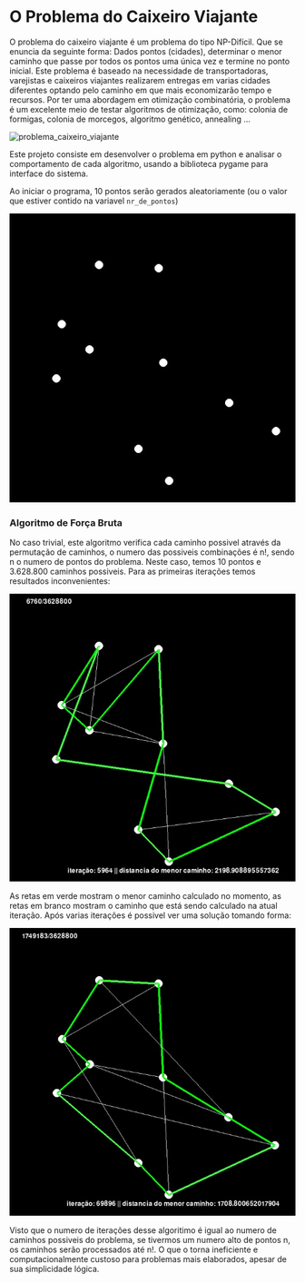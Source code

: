 # O Problema do Caixeiro Viajante

O problema do caixeiro viajante é um problema do tipo NP-Difícil. Que se enuncia da seguinte forma: Dados pontos (cidades), determinar o menor caminho que passe por todos os pontos uma única vez e termine no ponto inicial. Este problema é baseado na necessidade de transportadoras, varejistas e caixeiros viajantes realizarem entregas em varias cidades diferentes optando pelo caminho em que mais economizarão tempo e recursos. Por ter uma abordagem em otimização combinatória, o problema é um excelente meio de testar algoritmos de otimização, como: colonia de formigas, colonia de morcegos, algoritmo genético, annealing ...  


![problema_caixeiro_viajante](https://npcompletosite.files.wordpress.com/2015/11/mapa2.gif)


Este projeto consiste em desenvolver o problema em python e analisar o comportamento de cada algoritmo, usando a biblioteca pygame para interface do sistema.


Ao iniciar o programa, 10 pontos serão gerados aleatoriamente (ou o valor que estiver contido na variavel `nr_de_pontos`)

![pontos_aleatorios](/assets/images/pontos_aleatorios.jpg)

### Algoritmo de Força Bruta

No caso trivial, este algoritmo verifica cada caminho possivel através da permutação de caminhos, o numero das possiveis combinações é n!, sendo n o numero de pontos do problema. Neste caso, temos 10 pontos e 3.628.800 caminhos possiveis. Para as primeiras iterações temos resultados inconvenientes:

![primeiras_iteracoes](/assets/images/primeiras_iteracoes.jpg)

As retas em verde mostram o menor caminho calculado no momento, as retas em branco mostram o caminho que está sendo calculado na atual iteração. Após varias iterações é possivel ver uma solução tomando forma:

![ultimas_iteracoes](/assets/images/ultimas_iteracoes.jpg)

Visto que o numero de iterações desse algoritimo é igual ao numero de caminhos possiveis do problema, se tivermos um numero alto de pontos n, os caminhos serão processados até n!. O que o torna ineficiente e computacionalmente custoso para problemas mais elaborados, apesar de sua simplicidade lógica.
